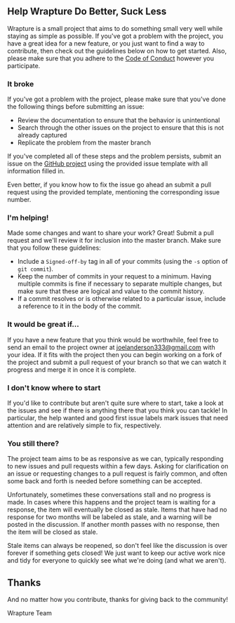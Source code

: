 ## Help Wrapture Do Better, Suck Less
Wrapture is a small project that aims to do something small very well while
staying as simple as possible. If you've got a problem with the project, you
have a great idea for a new feature, or you just want to find a way to
contribute, then check out the guidelines below on how to get started. Also,
please make sure that you adhere to the [Code of Conduct](CODE_OF_CONDUCT.md)
however you participate.


### **It broke**
If you've got a problem with the project, please make sure that you've done the
following things before submitting an issue:

 * Review the documentation to ensure that the behavior is unintentional
 * Search through the other issues on the project to ensure that this is not
   already captured
 * Replicate the problem from the master branch

If you've completed all of these steps and the problem persists, submit an
issue on the [GitHub project](https://github.com/goatshriek/wrapture) using
the provided issue template with all information filled in.

Even better, if you know how to fix the issue go ahead an submit a pull request
using the provided template, mentioning the corresponding issue number.


### **I'm helping!**
Made some changes and want to share your work? Great! Submit a pull request and
we'll review it for inclusion into the master branch. Make sure that you follow
these guidelines:
 * Include a `Signed-off-by` tag in all of your commits (using the `-s` option
   of `git commit`).
 * Keep the number of commits in your request to a minimum. Having multiple
   commits is fine if necessary to separate multiple changes, but make sure
   that these are logical and value to the commit history.
 * If a commit resolves or is otherwise related to a particular issue, include
   a reference to it in the body of the commit.


### **It would be great if...**
If you have a new feature that you think would be worthwhile, feel free to send
an email to the project owner at joelanderson333@gmail.com with your idea. If it
fits with the project then you can begin working on a fork of the project and
submit a pull request of your branch so that we can watch it progress and merge
it in once it is complete.


### **I don't know where to start**
If you'd like to contribute but aren't quite sure where to start, take a look
at the issues and see if there is anything there that you think you can tackle!
In particular, the help wanted and good first issue labels mark issues that need
attention and are relatively simple to fix, respectively.


### You still there?
The project team aims to be as responsive as we can, typically responding to
new issues and pull requests within a few days. Asking for clarification on an
issue or requesting changes to a pull request is fairly common, and often some
back and forth is needed before something can be accepted.

Unfortunately, sometimes these conversations stall and no progress is made. In
cases where this happens and the project team is waiting for a response, the
item will eventually be closed as stale. Items that have had no response for
two months will be labeled as stale, and a warning will be posted in the
discussion. If another month passes with no response, then the item will be
closed as stale.

Stale items can always be reopened, so don't feel like the discussion is over
forever if something gets closed! We just want to keep our active work nice
and tidy for everyone to quickly see what we're doing (and what we aren't).


## Thanks
And no matter how you contribute, thanks for giving back to the community!

Wrapture Team

